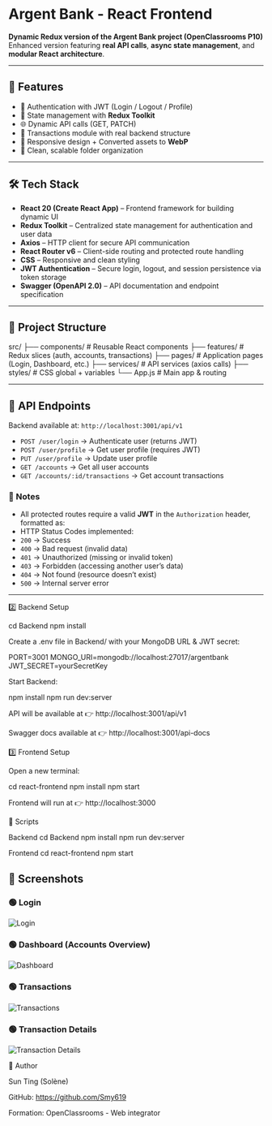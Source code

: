 # Argent Bank - React Frontend

**Dynamic Redux version of the Argent Bank project (OpenClassrooms P10)**  
Enhanced version featuring **real API calls**, **async state management**, and **modular React architecture**.


---

## 🚀 Features

- 🔐 Authentication with JWT (Login / Logout / Profile)
- 🧠 State management with **Redux Toolkit**
- 🌐 Dynamic API calls (GET, PATCH)
- 🧾 Transactions module with real backend structure
- 🎨 Responsive design + Converted assets to **WebP**
- 🧰 Clean, scalable folder organization

---

## 🛠️ Tech Stack

- **React 20 (Create React App)** – Frontend framework for building dynamic UI  
- **Redux Toolkit** – Centralized state management for authentication and user data  
- **Axios** – HTTP client for secure API communication  
- **React Router v6** – Client-side routing and protected route handling  
- **CSS** – Responsive and clean styling  
- **JWT Authentication** – Secure login, logout, and session persistence via token storage  
- **Swagger (OpenAPI 2.0)** – API documentation and endpoint specification


---

## 📂 Project Structure

src/
├── components/ # Reusable React components
├── features/ # Redux slices (auth, accounts, transactions)
├── pages/ # Application pages (Login, Dashboard, etc.)
├── services/ # API services (axios calls)
├── styles/ # CSS global + variables
└── App.js # Main app & routing

---

## 🔑 API Endpoints

Backend available at: `http://localhost:3001/api/v1`

- `POST /user/login` → Authenticate user (returns JWT)
- `POST /user/profile` → Get user profile (requires JWT)
- `PUT /user/profile` → Update user profile
- `GET /accounts` → Get all user accounts
- `GET /accounts/:id/transactions` → Get account transactions

### 📘 Notes
- All protected routes require a valid **JWT** in the `Authorization` header, formatted as:
- HTTP Status Codes implemented:
- `200` → Success  
- `400` → Bad request (invalid data)  
- `401` → Unauthorized (missing or invalid token)  
- `403` → Forbidden (accessing another user’s data)  
- `404` → Not found (resource doesn’t exist)  
- `500` → Internal server error  

---

2️⃣ Backend Setup

cd Backend
npm install


Create a .env file in Backend/ with your MongoDB URL & JWT secret:

PORT=3001
MONGO_URI=mongodb://localhost:27017/argentbank
JWT_SECRET=yourSecretKey


Start Backend:

npm install
npm run dev:server


API will be available at 👉 http://localhost:3001/api/v1

Swagger docs available at 👉 http://localhost:3001/api-docs

3️⃣ Frontend Setup

Open a new terminal:

cd react-frontend
npm install
npm start

Frontend will run at 👉 http://localhost:3000

🧪 Scripts

Backend
cd Backend
npm install
npm run dev:server

Frontend
cd react-frontend
npm start

## 📸 Screenshots

### 🟢 Login
![Login](./img/login.png)

### 🟢 Dashboard (Accounts Overview)
![Dashboard](./img/dashboard.png)

### 🟢 Transactions
![Transactions](./img/transactions.png)

### 🟢 Transaction Details
![Transaction Details](./img/transaction-details.png)


👤 Author

Sun Ting (Solène)

GitHub: https://github.com/Smy619

Formation: OpenClassrooms - Web integrator

